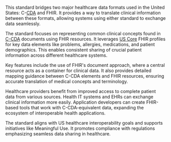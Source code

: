 This standard bridges two major healthcare data formats used in the United States: C-[CDA](https://build.fhir.org/ig/HL7/hl7.cda.us.ccda) and FHIR. It provides a way to translate clinical information between these formats, allowing systems using either standard to exchange data seamlessly.

The standard focuses on representing common clinical concepts found in [C-CDA](https://build.fhir.org/ig/HL7/[CDA](https://build.fhir.org/ig/HL7/CDA-core-sd)-ccda-2.1-sd) documents using FHIR resources. It leverages [US Core](https://build.fhir.org/ig/HL7/US-Core) FHIR profiles for key data elements like problems, allergies, medications, and patient demographics. This enables consistent sharing of crucial patient information across different healthcare systems.

Key features include the use of FHIR's document approach, where a central resource acts as a container for clinical data. It also provides detailed mapping guidance between C-CDA elements and FHIR resources, ensuring accurate translation of medical concepts and terminology.

Healthcare providers benefit from improved access to complete patient data from various sources. Health IT systems and EHRs can exchange clinical information more easily. Application developers can create FHIR-based tools that work with C-CDA-equivalent data, expanding the ecosystem of interoperable health applications.

The standard aligns with US healthcare interoperability goals and supports initiatives like Meaningful Use. It promotes compliance with regulations emphasizing seamless data sharing in healthcare.